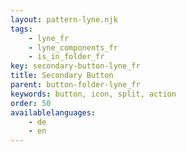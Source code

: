 ```yaml
---
layout: pattern-lyne.njk
tags: 
    - lyne_fr
    - lyne_components_fr
    - is_in_folder_fr
key: secondary-button-lyne_fr
title: Secondary Button
parent: button-folder-lyne_fr
keywords: button, icon, split, action
order: 50
availablelanguages: 
    - de
    - en
---
```

